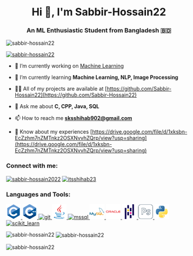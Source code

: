 <h1 align="center">Hi 👋, I'm Sabbir-Hossain22</h1>
<h3 align="center">An ML Enthusiastic Student from Bangladesh 🇧🇩 </h3>

<p align="left"> <img src="https://komarev.com/ghpvc/?username=sabbir-hossain22&label=Profile%20views&color=0e75b6&style=flat" alt="sabbir-hossain22" /> </p>

<p align="left"> <a href="https://github.com/ryo-ma/github-profile-trophy"><img src="https://github-profile-trophy.vercel.app/?username=sabbir-hossain22" alt="sabbir-hossain22" /></a> </p>

- 🔭 I’m currently working on [Machine Learning](https://github.com/Sabbir-Hossain22/Machine-Learning)

- 🌱 I’m currently learning **Machine Learning, NLP, Image Processing**

- 👨‍💻 All of my projects are available at [https://github.com/Sabbir-Hossain22](https://github.com/Sabbir-Hossain22)

- 💬 Ask me about **C, CPP, Java, SQL**

- 📫 How to reach me **sksshihab902@gmail.com**

- 📄 Know about my experiences [https://drive.google.com/file/d/1xksbn-EcZzhm7nZMTnkz2OSXNvvhZQrp/view?usp=sharing](https://drive.google.com/file/d/1xksbn-EcZzhm7nZMTnkz2OSXNvvhZQrp/view?usp=sharing)

<h3 align="left">Connect with me:</h3>
<p align="left">
<a href="https://linkedin.com/in/sabbir-hossain2022" target="blank"><img align="center" src="https://raw.githubusercontent.com/rahuldkjain/github-profile-readme-generator/master/src/images/icons/Social/linked-in-alt.svg" alt="sabbir-hossain2022" height="30" width="40" /></a>
<a href="https://fb.com/itsshihab23" target="blank"><img align="center" src="https://raw.githubusercontent.com/rahuldkjain/github-profile-readme-generator/master/src/images/icons/Social/facebook.svg" alt="itsshihab23" height="30" width="40" /></a>
</p>

<h3 align="left">Languages and Tools:</h3>
<p align="left"> <a href="https://www.cprogramming.com/" target="_blank" rel="noreferrer"> <img src="https://raw.githubusercontent.com/devicons/devicon/master/icons/c/c-original.svg" alt="c" width="40" height="40"/> </a> <a href="https://www.w3schools.com/cpp/" target="_blank" rel="noreferrer"> <img src="https://raw.githubusercontent.com/devicons/devicon/master/icons/cplusplus/cplusplus-original.svg" alt="cplusplus" width="40" height="40"/> </a> <a href="https://git-scm.com/" target="_blank" rel="noreferrer"> <img src="https://www.vectorlogo.zone/logos/git-scm/git-scm-icon.svg" alt="git" width="40" height="40"/> </a> <a href="https://www.java.com" target="_blank" rel="noreferrer"> <img src="https://raw.githubusercontent.com/devicons/devicon/master/icons/java/java-original.svg" alt="java" width="40" height="40"/> </a> <a href="https://www.microsoft.com/en-us/sql-server" target="_blank" rel="noreferrer"> <img src="https://www.svgrepo.com/show/303229/microsoft-sql-server-logo.svg" alt="mssql" width="40" height="40"/> </a> <a href="https://www.mysql.com/" target="_blank" rel="noreferrer"> <img src="https://raw.githubusercontent.com/devicons/devicon/master/icons/mysql/mysql-original-wordmark.svg" alt="mysql" width="40" height="40"/> </a> <a href="https://www.oracle.com/" target="_blank" rel="noreferrer"> <img src="https://raw.githubusercontent.com/devicons/devicon/master/icons/oracle/oracle-original.svg" alt="oracle" width="40" height="40"/> </a> <a href="https://pandas.pydata.org/" target="_blank" rel="noreferrer"> <img src="https://raw.githubusercontent.com/devicons/devicon/2ae2a900d2f041da66e950e4d48052658d850630/icons/pandas/pandas-original.svg" alt="pandas" width="40" height="40"/> </a> <a href="https://www.photoshop.com/en" target="_blank" rel="noreferrer"> <img src="https://raw.githubusercontent.com/devicons/devicon/master/icons/photoshop/photoshop-line.svg" alt="photoshop" width="40" height="40"/> </a> <a href="https://www.python.org" target="_blank" rel="noreferrer"> <img src="https://raw.githubusercontent.com/devicons/devicon/master/icons/python/python-original.svg" alt="python" width="40" height="40"/> </a> <a href="https://scikit-learn.org/" target="_blank" rel="noreferrer"> <img src="https://upload.wikimedia.org/wikipedia/commons/0/05/Scikit_learn_logo_small.svg" alt="scikit_learn" width="40" height="40"/> </a> </p>

<p><img align="left" src="https://github-readme-stats.vercel.app/api/top-langs?username=sabbir-hossain22&show_icons=true&locale=en&layout=compact" alt="sabbir-hossain22" /></p>

<p>&nbsp;<img align="center" src="https://github-readme-stats.vercel.app/api?username=sabbir-hossain22&show_icons=true&locale=en" alt="sabbir-hossain22" /></p>

<p><img align="center" src="https://github-readme-streak-stats.herokuapp.com/?user=sabbir-hossain22&" alt="sabbir-hossain22" /></p>

<!---
Sabbir-Hossain22/Sabbir-Hossain22 is a ✨ special ✨ repository because its `README.md` (this file) appears on your GitHub profile.
You can click the Preview link to take a look at your changes.
--->
